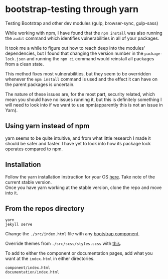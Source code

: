 # bootstrap-testing through yarn
Testing Bootstrap and other dev modules (gulp, browser-sync, gulp-sass)


While working with npm, I have found that the `npm install` was also running the `audit` command which identifies vulnerabilities in all of your packages. 


It took me a while to figure out how to reach deep into the modules' dependencies, but I found that changing the version number in the `package-lock.json` and running the `npm ci` command would reinstall all packages from a clean state.


This method fixes most vulnerabilities, but they seem to be overridden whenever the `npm install` command is used and the effect it can have on the parent packages is uncertain.


The nature of these issues are, for the most part, security related, which mean you should have no issues running it, but this is definitely something I will need to look into if we want to use npm(apparently this is not an issue in Yarn).

## Using yarn instead of npm

yarn seems to be quite intuitive, and from what little research I made it should be safer and faster. I have yet to look into how its package lock operates compared to npm.


 
## Installation 
Follow the yarn installation instruction for your OS 
<a href="https://yarnpkg.com/lang/en/docs/install/#debian-stable" target="_blank">here</a>. Take note of the current stable version.  
Once you have yarn working at the stable version, clone the repo and move into it.  
## From the repos directory
    yarn
    jekyll serve


Change the `./src/index.html` file with any <a href="https://getbootstrap.com/docs/4.1/components/alerts/" target="_blank">bootstrap component</a>.
 
Override themes from `./src/scss/styles.scss` with <a href="https://getbootstrap.com/docs/4.1/getting-started/theming/#theme-colors" target="_blank">this</a>.

To add to either the component or documentation pages, add what you want at the `index.html` in either directories.
```
component/index.html
documentation/index.html
```

